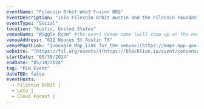 ```yaml
---
eventName: "Filecoin Orbit Web3 Fusion BBQ"
eventDescription: "Join Filecoin Orbit Austin and the Filecoin Foundation for talks, drinks, BBQ, and networking during Consensus 2024!"
eventType: "Social"
location: "Austin, United States"
venueName: "Wiggle Room" #the event venue name (will show up on the event card) or just leave it blank
venueAddress: "612 Neuces St Austin TX" 
venueMapsLink: "[<Google_Map_link_for_the_venue>](https://maps.app.goo.gl/Y76EPi9rm4nV3htR7)" 
website: "[https://fil.org/events/](https://blocklive.io/event/consensus2024)"
startDate: "05/30/2024"
endDate: "05/30/2024"
tag: "PLN Event"
dateTBD: false
eventHosts:
  - Filecoin Orbit |
  - Leto |
  - Cloud Forest |
---
```

